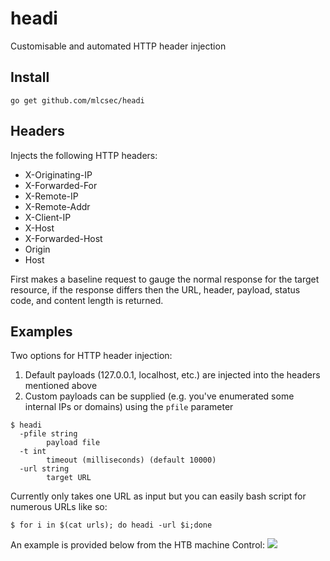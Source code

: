 # headi
Customisable and automated HTTP header injection

## Install
```
go get github.com/mlcsec/headi
```

## Headers
Injects the following HTTP headers:
* X-Originating-IP
* X-Forwarded-For
* X-Remote-IP
* X-Remote-Addr
* X-Client-IP
* X-Host
* X-Forwarded-Host
* Origin
* Host

First makes a baseline request to gauge the normal response for the target resource, if the response differs then the URL, header, payload, status code, and content length is returned.


## Examples
Two options for HTTP header injection:

1. Default payloads (127.0.0.1, localhost, etc.) are injected into the headers mentioned above
2. Custom payloads can be supplied (e.g. you've enumerated some internal IPs or domains) using the `pfile` parameter

```
$ headi
  -pfile string
    	payload file
  -t int
    	timeout (milliseconds) (default 10000)
  -url string
    	target URL
```
Currently only takes one URL as input but you can easily bash script for numerous URLs like so:
```
$ for i in $(cat urls); do headi -url $i;done
```
An example is provided below from the HTB machine Control:
<a href="https://asciinema.org/a/381187" target="_blank"><img src="https://asciinema.org/a/381187.svg" /></a>
